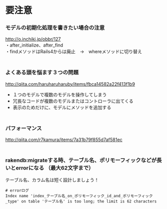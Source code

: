 
# 要注意


### モデルの初期化処理を書きたい場合の注意
http://o.inchiki.jp/obbr/127  
・after_initialize、after_find  
・findメソッドはRails4からは廃止　→　whereメソッドに切り替え  
　  
### よくある頭を悩ます３つの問題
http://qiita.com/haruharuharuby/items/fbca14582a22f413f1b9
- １つのモデルで複数のモデルを操作してしまう  
- 冗長なコードが複数のモデルまたはコントローラに出てくる  
- 表示のためだけに、モデルにメソッドを追加する  
　  
### パフォーマンス
http://qiita.com/r7kamura/items/7a31b79f855d7af581ec  
　  
### rakendb:migrateする時、テーブル名、ポリモーフィックなどが長いとerrorになる  （最大62文字まで）
テーブル名、カラム名は短く設計しましょう！  
```
# errorログ
Index name 'index_テーブル名_on_ポリモーフィック_id_and_ポリモーフィック_type' on table 'テーブル名' is too long; the limit is 62 characters
```
